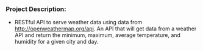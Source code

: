 ### Project Description:
- RESTful API to serve weather data using data from http://openweathermap.org/api. An API that will get data from a weather API and return the minimum, maximum, average temperature, and humidity for a given city and day.